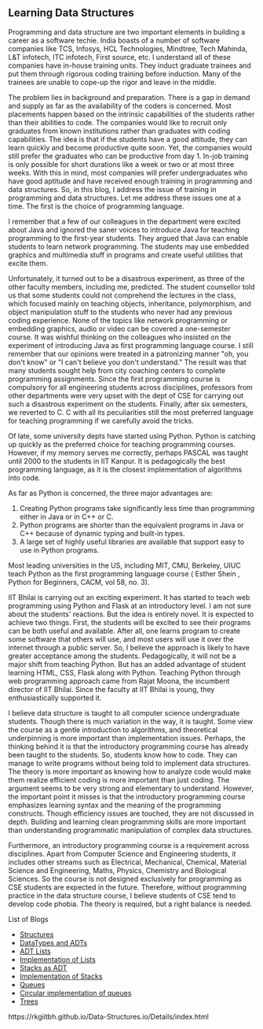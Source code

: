 ## Learning Data Structures



Programming and data structure are two important elements in building a career as a software techie. India boasts of a number of software companies like TCS, Infosys, HCL Technologies, Mindtree, Tech Mahinda, L&T infotech, ITC infotech, First source, etc. I understand all of these companies have in-house training units. They induct graduate trainees and put them through rigorous coding training before induction. Many of the trainees are unable to cope-up the rigor and leave in the middle.


The problem lies in background and preparation. There is a gap in demand and supply as far as the availability of the coders is concerned. Most placements happen based on the intrinsic capabilities of the students rather than their abilities to code. The companies would like to recruit only graduates from known institutions rather than graduates with coding capabilities. The idea is that if the students have a good attitude, they can learn quickly and become productive quite soon. Yet, the companies would still prefer the graduates who can be productive from day 1. In-job training is only possible for short durations like a week or two or at most three weeks. With this in mind, most companies will prefer undergraduates who have good aptitude and have received enough training in programming and data structures. So, in this blog, I address the issue of training in programming and data structures. Let me address these issues one at a time. The first is the choice of programming language. 


I remember that a few of our colleagues in the department were excited about Java and ignored the saner voices to introduce Java for teaching programming to the first-year students. They argued that Java can enable students to learn network programming. The students may use embedded graphics and multimedia stuff in programs and create useful utilities that excite them. 


Unfortunately, it turned out to be a disastrous experiment, as three of the other faculty members, including me, predicted. The student counsellor told us that some students could not comprehend the lectures in the class, which focused mainly on teaching objects, inheritance, polymorphism, and object manipulation stuff to the students who never had any previous coding experience. None of the topics like network programming or embedding graphics, audio or video can be covered a one-semester course. It was wishful thinking on the colleagues who insisted on the experiment of introducing Java as first programming language course. I still remember that our opinions were treated in a patronizing manner "oh, you don't know" or "I can't believe you don't understand." The result was that many students sought help from city coaching centers to complete programming assignments. Since the first programming course is compulsory for all engineering students across disciplines, professors from other departments were very upset with the dept of CSE for carrying out such a disastrous experiment on the students. Finally, after six semesters, we reverted to C. C with all its peculiarities still the most preferred language for teaching programming if we carefully avoid the tricks.


Of late, some university depts have started using Python. Python is catching up quickly as the preferred choice for teaching programming courses. However, if my memory serves me correctly, perhaps PASCAL was taught until 2000 to the students in IIT Kanpur. It is pedagogically the best programming language, as it is the closest implementation of algorithms into code.  


As far as Python is concerned, the three major advantages are:
<ol>
   <li> Creating Python programs take significantly less time than programming either in Java or in C++ or C. </li>
    <li> Python programs are shorter than the equivalent programs in Java or C++ because of dynamic typing and built-in types.</li>
    <li> A large set of highly useful libraries are available that support easy to use in Python programs. </li>
</ol>
 

Most leading universities in the US, including MIT, CMU, Berkeley, UIUC teach Python as the first programming language course ( Esther Shein , Python for Beginners, CACM, vol 58, no. 3). 


IIT Bhilai is carrying out an exciting experiment. It has started to teach web programming using Python and Flask at an introductory level. I am not sure about the students' reactions. But the idea is entirely novel. It is expected to achieve two things. First, the students will be excited to see their programs can be both useful and available. After all, one learns program to create some software that others will use, and most users will use it over the internet through a public server. So, I believe the approach is likely to have greater acceptance among the students. Pedagogically, it will not be a major shift from teaching Python. But has an added advantage of student learning HTML, CSS, Flask along with Python. Teaching Python through web programming approach came from Rajat Moona, the incumbent director of IIT Bhilai. Since the faculty at IIT Bhilai is young, they enthusiastically supported it.  


I believe data structure is taught to all computer science undergraduate students. Though there is much variation in the way, it is taught. Some view the course as a gentle introduction to algorithms, and theoretical underpinning is more important than implementation issues. Perhaps, the thinking behind it is that the introductory programming course has already been taught to the students. So, students know how to code. They can manage to write programs without being told to implement data structures. The theory is more important as knowing how to analyze code would make them realize efficient coding is more important than just coding. The argument seems to be very strong and elementary to understand. However, the important point it misses is that the introductory programming course emphasizes learning syntax and the meaning of the programming constructs. Though efficiency issues are touched, they are not discussed in depth. Building and learning clean programming skills are more important than understanding programmatic manipulation of complex data structures.

Furthermore, an introductory programming course is a requirement across disciplines. Apart from Computer Science and Engineering students, it includes other streams such as Electrical, Mechanical, Chemical, Material Science and Engineering, Maths, Physics, Chemistry and Biological Sciences. So the course is not designed exclusively for programming as CSE students are expected in the future. Therefore, without programming practice in the data structure course, I believe students of CSE tend to develop code phobia. The theory is required, but a right balance is needed.

List of Blogs
<ul>
 
  <li>   <a href="https://vikramshilla.blogspot.com/2021/11/meaning-of-structure.html"> Structures</a></li><li>
	 <a href="https://vikramshilla.blogspot.com/2021/11/data-types-and-adts.html">DataTypes and ADTs</a></li><li>
	 <a href="https://vikramshilla.blogspot.com/2021/11/abstract-concept-of-list.html">ADT Lists</a></li><li>
	 <a href="https://vikramshilla.blogspot.com/2021/11/implementation-of-list-operations-in-c.html">Implementation of Lists</a> </li><li>
	 <a href="https://vikramshilla.blogspot.com/2021/11/importance-of-stacks.html">Stacks as ADT</a></li><li>
         <a href="https://vikramshilla.blogspot.com/2021/12/the-creation-of-stack-is-simple.html">Implementation of Stacks</a></li><li>
	 <a href="https://vikramshilla.blogspot.com/2021/12/queues.html">Queues </a></li><li>
         <a href="https://vikramshilla.blogspot.com/2021/12/circular-queue-implementation-in-c.html"> Circular implementation of queues</a></li><li>  
	 <a href="https://vikramshilla.blogspot.com/2021/12/trees.html">Trees</a> 
</li>
        
		
</ul>https://rkgiitbh.github.io/Data-Structures.io/Details/index.html

<br>
 

